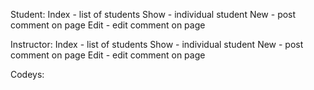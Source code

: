 


Student:
Index - list of students
Show - individual student
New - post comment on page
Edit - edit comment on page

Instructor:
Index - list of students
Show - individual student
New - post comment on page
Edit - edit comment on page

Codeys:
